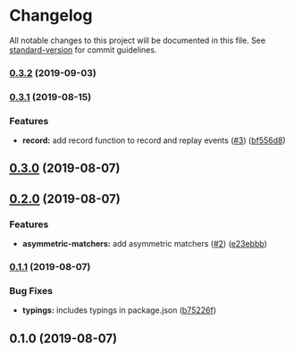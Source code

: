 # Changelog

All notable changes to this project will be documented in this file. See [standard-version](https://github.com/conventional-changelog/standard-version) for commit guidelines.

### [0.3.2](https://github.com/dirkluijk/observable-matchers/compare/v0.3.1...v0.3.2) (2019-09-03)

### [0.3.1](https://github.com/dirkluijk/observable-matchers/compare/v0.3.0...v0.3.1) (2019-08-15)


### Features

* **record:** add record function to record and replay events ([#3](https://github.com/dirkluijk/observable-matchers/issues/3)) ([bf556d8](https://github.com/dirkluijk/observable-matchers/commit/bf556d8))

## [0.3.0](https://github.com/dirkluijk/observable-matchers/compare/v0.2.0...v0.3.0) (2019-08-07)

## [0.2.0](https://github.com/dirkluijk/observable-matchers/compare/v0.1.1...v0.2.0) (2019-08-07)


### Features

* **asymmetric-matchers:** add asymmetric matchers ([#2](https://github.com/dirkluijk/observable-matchers/issues/2)) ([e23ebbb](https://github.com/dirkluijk/observable-matchers/commit/e23ebbb))

### [0.1.1](https://github.com/dirkluijk/observable-matchers/compare/v0.1.0...v0.1.1) (2019-08-07)


### Bug Fixes

* **typings:** includes typings in package.json ([b75226f](https://github.com/dirkluijk/observable-matchers/commit/b75226f))

## 0.1.0 (2019-08-07)
